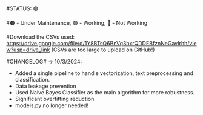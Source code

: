 #STATUS: 🟢

#🟠 - Under Maintenance, 🟢 - Working, 🔴 - Not Working

#Download the CSVs used: https://drive.google.com/file/d/1Y8BTsQ6BnVq3hxrQDDEBfznNeGavIrhh/view?usp=drive_link (CSVs are too large to upload on GitHub!)

#CHANGELOG#
-> 10/3/2024:
- Added a single pipeline to handle vectorization, text preprocessing and classification.
- Data leakage prevention
- Used Naive Bayes Classifier as the main algorithm for more robustness.
- Significant overfitting reduction
- models.py no longer needed!
